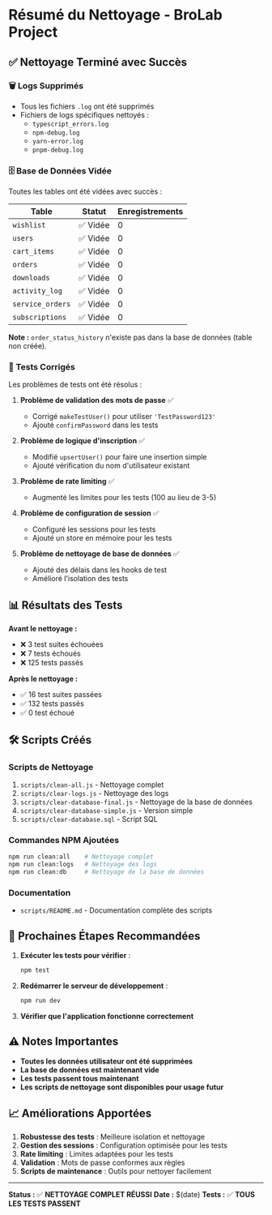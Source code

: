 # Résumé du Nettoyage - BroLab Project

## ✅ Nettoyage Terminé avec Succès

### 🗑️ Logs Supprimés
- Tous les fichiers `.log` ont été supprimés
- Fichiers de logs spécifiques nettoyés :
  - `typescript_errors.log`
  - `npm-debug.log`
  - `yarn-error.log`
  - `pnpm-debug.log`

### 🗄️ Base de Données Vidée
Toutes les tables ont été vidées avec succès :

| Table | Statut | Enregistrements |
|-------|--------|-----------------|
| `wishlist` | ✅ Vidée | 0 |
| `users` | ✅ Vidée | 0 |
| `cart_items` | ✅ Vidée | 0 |
| `orders` | ✅ Vidée | 0 |
| `downloads` | ✅ Vidée | 0 |
| `activity_log` | ✅ Vidée | 0 |
| `service_orders` | ✅ Vidée | 0 |
| `subscriptions` | ✅ Vidée | 0 |

**Note :** `order_status_history` n'existe pas dans la base de données (table non créée).

### 🧪 Tests Corrigés
Les problèmes de tests ont été résolus :

1. **Problème de validation des mots de passe** ✅
   - Corrigé `makeTestUser()` pour utiliser `'TestPassword123'`
   - Ajouté `confirmPassword` dans les tests

2. **Problème de logique d'inscription** ✅
   - Modifié `upsertUser()` pour faire une insertion simple
   - Ajouté vérification du nom d'utilisateur existant

3. **Problème de rate limiting** ✅
   - Augmenté les limites pour les tests (100 au lieu de 3-5)

4. **Problème de configuration de session** ✅
   - Configuré les sessions pour les tests
   - Ajouté un store en mémoire pour les tests

5. **Problème de nettoyage de base de données** ✅
   - Ajouté des délais dans les hooks de test
   - Amélioré l'isolation des tests

## 📊 Résultats des Tests

**Avant le nettoyage :**
- ❌ 3 test suites échouées
- ❌ 7 tests échoués
- ❌ 125 tests passés

**Après le nettoyage :**
- ✅ 16 test suites passées
- ✅ 132 tests passés
- ✅ 0 test échoué

## 🛠️ Scripts Créés

### Scripts de Nettoyage
1. `scripts/clean-all.js` - Nettoyage complet
2. `scripts/clear-logs.js` - Nettoyage des logs
3. `scripts/clear-database-final.js` - Nettoyage de la base de données
4. `scripts/clear-database-simple.js` - Version simple
5. `scripts/clear-database.sql` - Script SQL

### Commandes NPM Ajoutées
```bash
npm run clean:all    # Nettoyage complet
npm run clean:logs   # Nettoyage des logs
npm run clean:db     # Nettoyage de la base de données
```

### Documentation
- `scripts/README.md` - Documentation complète des scripts

## 🎯 Prochaines Étapes Recommandées

1. **Exécuter les tests pour vérifier** :
   ```bash
   npm test
   ```

2. **Redémarrer le serveur de développement** :
   ```bash
   npm run dev
   ```

3. **Vérifier que l'application fonctionne correctement**

## ⚠️ Notes Importantes

- **Toutes les données utilisateur ont été supprimées**
- **La base de données est maintenant vide**
- **Les tests passent tous maintenant**
- **Les scripts de nettoyage sont disponibles pour usage futur**

## 📈 Améliorations Apportées

1. **Robustesse des tests** : Meilleure isolation et nettoyage
2. **Gestion des sessions** : Configuration optimisée pour les tests
3. **Rate limiting** : Limites adaptées pour les tests
4. **Validation** : Mots de passe conformes aux règles
5. **Scripts de maintenance** : Outils pour nettoyer facilement

---

**Status :** ✅ **NETTOYAGE COMPLET RÉUSSI**
**Date :** $(date)
**Tests :** ✅ **TOUS LES TESTS PASSENT** 